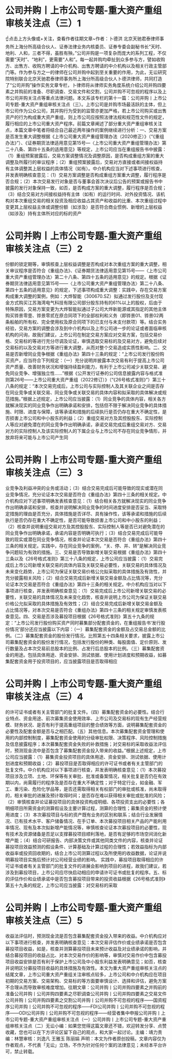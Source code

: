 # 公司并购丨上市公司专题-重大资产重组审核关注点（三）1

☝点击上方头像或+关注，查看作者往期文章~作者：卜德洪 北京天驰君泰律师事务所上海分所高级合伙人、证券法律业务内核委员、证券专委会副秘书长“天时、地利、人和，三者不得，虽胜有殃。”公司并购是一项复杂而庞大的系列工程，不仅需要“天时”、“地利”，更需要“人和”。每一起并购均牵扯到众多参与方，譬如收购方、出售方、收购方聘请的中介机构、出售方聘请的中介机构以及相关行政主管部门等。作为参与方之一的律师在公司并购中起到至关重要的作用，为此，无讼研究院特别联合北京天驰君泰律师事务所上海分所高级合伙人卜德洪律师，共同打造了“公司并购”操作实务文章专栏，卜律师将从律师实务角度系统介绍公司并购四要素之并购前的准备、尽职调查、交易文件和交割，公司并购不可忽视的程序以及上市公司并购关注点等重点法律问题。本文系该专栏的第十一篇：公司并购丨上市公司专题-重大资产重组审核关注点（三）。上市公司是并购市场最活跃的主体，但上市公司作为公众公司，其并购行为受到的监管亦更加严格，若上市公司购买或出售资产的行为构成重大资产重组，则上市公司应按照法律法规和规范性文件的规定，履行相应的上市公司重大资产程序。前篇文章阐述了部分重大资产重组审核关注点，本篇文章中笔者将结合自己最近两年操作的案例继续进行分析：一、交易方案是否发生重大调整根据《上市公司重大资产重组管理办法（2020修正）》（“《重组办法》”）、《证券期货法律适用意见第15号—〈上市公司重大资产重组管理办法〉第二十八条、第四十五条的适用意见》等规定，上市公司应当在重组报告书中披露：（1）重组预案披露后，交易方案调整情况及调整原因，是否构成重组方案的重大调整及所履行的审议程序；（2）重组预案披露后，交易对方直接或者间接权益持有主体调整其上层权益的具体情况（如有）。中介机构应当对下述事项进行核查，并发表明确核查意见：（1）交易方案调整是否构成重组方案重大调整，履行程序是否合规；（2）本次交易发行对象是否与董事会首次决议后公告的预案或报告书中披露的发行对象保持一致，如否，是否构成方案的重大调整，履行程序是否合规；（3）结合交易对方间接权益持有主体（如有）的运行时间、对外投资情况、该机构对本次重组交易的相关投资及相应收益占其资产和收益的比重、本次重组过程中变更其上层权益主体或调整份额（如涉及）是否符合商业惯例、新增的上层权益（如涉及）持有主体所对应的标的资产

# 公司并购丨上市公司专题-重大资产重组审核关注点（三）2

份额的锁定期等，审慎核查上层权益调整是否构成对本次重组方案的重大调整，相关审议程序是否符合《重组办法》、《证券期货法律适用意见第15号——〈上市公司重大资产重组管理办法〉第二十八条、第四十五条的适用意见》的规定。根据《证券期货法律适用意见第15号——〈上市公司重大资产重组管理办法〉第二十八条、第四十五条的适用意见》的规定，下述事项构成重大调整：实践中，存在交易方案构成重大调整的案例，例如：大烨智能（300670.SZ）拟通过发行股份及支付现金方式购买江苏海湾电气科技有限公司部分股东持有的61%以上的股权，后由于特殊原因，交易方案变更为大烨智能拟通过子公司大烨新能源或其指定的其他主体购买铧景零壹、铧景零贰在原合同项下的全部权利和义务（即铧景01、铧景02两条船舶的所有权、完全使用权及原合同项下的已支付与未支付款项）等。结合实务经验，交易方案的调整会涉及到中介机构以及上市公司进一步的论证或者面临审核机构的问询，故我们建议，上市公司在制定交易方案应对交易方案，包括交易价格、交易标的等进行充分尽调及论证，审慎选取交易标的及交易对方，避免后续对交易标的以及交易对方等进行重大调整，从而对整个交易造成实质性影响。二、交易是否新增同业竞争根据《重组办法》第四十三条的规定：“上市公司发行股份购买资产，应当符合下列规定：（一）充分说明并披露本次交易有利于提高上市公司资产质量、改善财务状况和增强持续盈利能力，有利于上市公司减少关联交易、避免同业竞争、增强独立性……”根据《公开发行证券的公司信息披露内容与格式准则第26号——上市公司重大资产重组（2022修订）》（“《26号格式准则》”）第三十八条的规定：“本次交易完成后，上市公司与实际控制人及其关联企业之间是否存在同业竞争或关联交易、同业竞争或关联交易的具体内容和拟采取的具体解决或规范措施。”根据上述规定，上市公司应当披露：（1）同业竞争的具体内容，相关各方就解决现实的同业竞争作出明确承诺和安排，包括但不限于解决同业竞争的具体措施、时限、进度与保障，该等承诺和措施的后续执行是否仍存在重大不确定性，是否损害上市公司和中小股东的利益；（2）重组交易对方及其控股股东、实际控制人等应对避免潜在的同业竞争作出明确承诺，承诺交易完成后重组交易对方、交易对方的实际控制人及该实际控制人的下属企业与上市公司不存在同业竞争情形，并放弃将来可能与上市公司产生同

# 公司并购丨上市公司专题-重大资产重组审核关注点（三）3

业竞争及利益冲突的业务或活动；（3）结合交易完成后可能导致的现实或潜在同业竞争情况，充分论证本次交易是否符合《重组办法》第四十三条的相关规定。中介机构应对下述事项明确发表核查意见：（1）结合相关各方就解决现实的同业竞争作出明确承诺和安排，核查并说明解决同业竞争的时间进度安排是否妥当、采取特定措施的理由是否充分，具体措施是否详尽、具有操作性，该等承诺和措施的后续执行是否仍存在重大不确定性，是否可能导致损害上市公司和中小股东的利益；（2）核查并说明重组交易对方及其控股股东、实际控制人等是否已对避免潜在的同业竞争作出明确承诺，承诺内容是否明确可执行；（3）结合交易完成后可能导致的现实或潜在同业竞争情况，核查并论证本次交易是否符合《重组办法》第四十三条的相关规定。实践中，存在同业竞争的案例，“关、停、并、转”是解决同业竞争问题较为有效的措施。三、交易是否导致新增关联交易根据《重组办法》第四十三条以及《26号格式准则》第三十八条的规定，上市公司应当披露：（1）交易完成后上市公司新增关联交易的具体内容及关联交易必要性，关联交易的具体情况及未来变化趋势，上市公司为保证关联交易价格公允拟采取的具体措施及有效性，并充分披露相关风险；（2）结合交易完成后新增关联交易金额及占比情况等，充分论证本次交易是否符合《重组办法》第四十三条的相关规定。中介机构应当对以下事项进行核查，并发表明确核查意见：（1）交易完成后上市公司新增关联交易的必要性，关联交易的具体情况及未来变化趋势，核查并说明上市公司为保证关联交易价格公允拟采取的具体措施及有效性；（2）结合交易完成后新增关联交易金额及占比情况等，对本次交易是否符合《重组办法》第四十三条的相关规定审慎发表核查意见。四、交易是否涉及募投项目根据《26号格式准则》第五十九条的规定：“上市公司发行股份购买资产同时募集部分配套资金的，在重组报告书‘发行股份情况’部分还应当披露以下内容：（一）募集配套资金的金额及占交易总金额的比例。（二）募集配套资金的股份发行情况。比照第五十四条相关要求，披露上市公司募集配套资金的股份发行情况，包括发行股份的种类、每股面值、定价原则、发行数量及占本次交易前总股本的比例、占发行后总股本的比例。（三）募集配套资金的用途。包括具体用途、资金安排、测试依据、使用计划进度和预期收益，如募集配套资金用于投资项目的，应当披露项目是否取得相应

# 公司并购丨上市公司专题-重大资产重组审核关注点（三）4

的许可证书或者有关主管部门的批复文件。（四）募集配套资金的必要性。结合行业特点、资金用途、前次募集资金使用效率、上市公司及交易标的现有生产经营规模、财务状况、是否有利于提高重组项目的整合绩效等方面，说明募集配套资金的必要性及配套金额是否与之相匹配。（五）其他信息。本次募集配套资金管理和使用的内部控制制度，募集配套资金使用的分级审批权限、决策程序、风险控制措施及信息披露程序；本次募集配套资金失败的补救措施；对交易标的采取收益法评估时，预测现金流中是否包含了募集配套资金投入带来的收益。”根据上述规定，上市公司应当披露：（1）募集资金投资项目的具体用途、资金安排、测试依据、使用计划进度和预期收益；（2）募投项目是否取得相应的许可证书或者有关主管部门的批复文件。中介机构应对以下事项进行核查，并发表明确核查意见：（1）本次募投项目涉及立项、土地、环保等有关审批、批准或备案情况，相关批复是否仍在有效期以内，尚需履行的程序及是否存在重大不确定性；对于特定行业，如金融、军工、重污染、危险化学品等，是否还需取得相关有权部门的审批或核准，尚未取得的，相关审批的进展及预计取得时间；是否存在难以获得相关审批或批准的风险；（2）审慎核查并论证募投项目的具体投资构成明细、各项投资支出的必要性；各明细项目所需资金的测算假设及主要计算过程，测算的合理性；募集资金的预计使用进度；（3）本次募投项目与标的资产既有业务的区别和联系；结合行业发展情况、已有技术水平、客户储备情况、在手订单、本次募投项目相关产品的产能利用率情况、现有及本次拟新增产能情况等，审慎核查论证本次募投项目的必要性，现有技术及资源储备是否足以支撑募投项目顺利落地，是否有足够的市场空间消化新增产能；（4）结合可研报告、内部决策文件或其他同类文件的内容，核查并论证募投项目效益预测的假设条件、计算基础及计算过程的合理性；若效益指标为内部收益率或投资回收期的，结合上市公司测算过程以及所使用的收益数据，论证并说明募投项目实施后预计对公司经营业绩的影响。 实践中，募投项目取得相应的许可证书或者有关主管部门的批复文件的进展会影响到项目的进程，故我们建议，若涉及到募投项目，上市公司应尽快启动相应的申请许可证书或批复的程序。五、标的评估作价和业绩承诺中是否包含募投项目带来的投资收益根据《26号格式准则》第五十九条的规定，上市公司应当披露：对交易标的采取

# 公司并购丨上市公司专题-重大资产重组审核关注点（三）5

收益法评估时，预测现金流是否包含募集配套资金投入带来的收益。中介机构应对以下事项进行核查，并发表明确核查意见：本次交易评估作价或业绩承诺是否包含募投项目收益，如是，核查并测算募投项目未来预计收益及对业绩承诺的影响，并结合募投项目的收益占比、对本次交易作价的影响等，审慎对交易作价中包含募投项目收益安排是否有利于保护上市公司及中小股东利益发表明确意见；如否，核查并说明区分募投项目收益的具体措施及有效性。本文为重大资产重组审核关注点的结尾文章，上市公司重大资产重组关注审核点较多，上市公司和中介机构应在项目初期的交易方案、交易架构、交易标的等方面要审慎设计、选择和评估，避免方案不合理从而导致审核难度增加。往期文章：公司并购丨公司并购四要素之并购前的准备公司并购丨公司并购四要素之尽职调查公司并购丨公司并购四要素之交易文件公司并购丨公司并购四要素之交割公司并购丨公司并购不可忽视的程序——国资程序公司并购丨公司并购不可忽视的程序——FDI公司并购丨公司并购不可忽视的程序——ODI公司并购丨公司并购不可忽视的程序——经营者集中申报公司并购丨上市公司专题-重大资产重组审核关注点（一）公司并购丨上市公司专题-重大资产重组审核关注点（二）无讼小编：如果您觉得这篇文章还不错，欢迎转发分享、点赞收藏，您也可以在下方评论区留下自己的观点，和大家一起讨论。主编：靖力责编：林慧审核：刘逸凡 王雅玉 陈丽娟 声明：本文为作者原创投稿，文章内容仅为作者观点，不代表「无讼」立场，不作为针对任何个案的法律意见；未经本平台许可，禁止转载。

